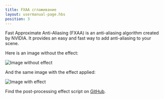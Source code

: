 ```yaml
---
title: FXAA сглаживание
layout: usermanual-page.hbs
position: 3
---
```


Fast Approximate Anti-Aliasing (FXAA) is an anti-aliasing algorithm created by NVIDIA. It provides an easy and fast way to add anti-aliasing to your scene.

Here is an image without the effect:

![Image without effect][1]

And the same image with the effect applied:

![Image with effect][1]

Find the post-processing effect script on [GitHub][3].

[1]: /images/platform/posteffects/without_effects.png
[2]: /images/platform/posteffects/with_fxaa.png
[3]: https://github.com/playcanvas/engine/blob/main/scripts/posteffects/posteffect-fxaa.js
